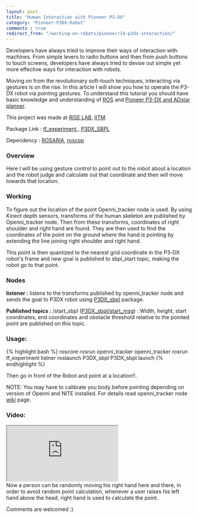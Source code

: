 ```yaml
---
layout: post
title: "Human Interaction with Pioneer P3-DX"
category: "Pioneer-P3DX-Robot"
comments : true
redirect_from: "/working-on-robots/pioneer/14-p3dx-interaction/"
---
```

Developers have always tried to improve their ways of interaction with machines. From simple levers to radio buttons and then from push buttons to touch screens, developers have always tried to devise out simple yet more effective ways for interaction with robots. 

Moving on from the revolutionary soft-touch techniques, interacting via gestures is on the rise. In this article I will show you how to operate the P3-DX robot via pointing gestures. To understand this tutorial you should have basic knowledge and understanding of [ROS](http://www.ros.org "ROS ") and [Pioneer P3-DX and ADstar planner](/pioneer-p3dx-adstar).

This project was made at [RISE LAB](http://rise.cse.iitm.ac.in/wiki/index.php/RISE_Robotics_Group "RISE Robotics group"), [IITM](http://www.iitm.ac.in/ "IIT Madras").

Package Link : [tf_experiment,](https://github.com/playwithrobots/tf_experiments), [P3DX_SBPL](https://github.com/playwithrobots/P3DX_sbpl "github repo")

Dependency : [ROSARIA](http://www.ros.org/wiki/ROSARIA "ROSARIA package on ros.org"), [roscpp](http://www.ros.org/wiki/roscpp "roscpp ")

### Overview

Here I will be using gesture control to point out to the robot about a location and the robot judge and calculate out that coordinate and then will move towards that location.

### Working

To figure out the location of the point Openni\_tracker node is used. By using Kinect depth sensors, transforms of the human skeleton are published by Openni_tracker node. Then from these transforms, coordinates of right shoulder and right hand are found. They are then used to find the coordinates of the point on the ground where the hand is pointing by extending the line joining right shoulder and right hand.

This point is then quantized to the nearest grid coordinate in the P3-DX robot's frame and new goal is published to sbpl\_start topic, making the robot go to that point.

### Nodes

**listener :** listens to the transforms published by openni\_tracker node and sends the goal to P3DX robot using [P3DX_sbpl](/pioneer-p3dx-adstar "Adstar planner") package.

**Published topics :** /start_sbpl ([P3DX_sbpl/start_msg](/pioneer-p3dx-adstar#start_msg))  :  Width, height, start coordinates, end coordinates and obstacle threshold relative to the pointed point are published on this topic.

### Usage:

{% highlight bash %}
roscore
rosrun openni_tracker openni_tracker
rosrun tf_experiment listner
roslaunch P3DX_sbpl P3DX_sbpl.launch
{% endhighlight %}

Then go in front of the Robot and point at a location!!. 

NOTE: You may have to calibrate you body before pointing depending on version of Openni and NITE installed. For details read openni_tracker node [wiki](http://www.ros.org/wiki/openni_tracker "Openni_tracker") page. 

### Video:
<div class="embed-responsive embed-responsive-16by9">
  <iframe class="embed-responsive-item" src="http://www.youtube.com/embed/Jis2Leavhok"></iframe>
</div>
Now a person can be randomly moving his right hand here and there, in order to avoid random point calculation, whenever a user raises his left hand above the head, right hand is used to calculate the point.

Comments are welcomed :)